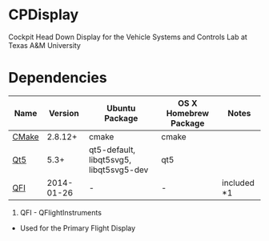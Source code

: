 CPDisplay
=========

Cockpit Head Down Display for the Vehicle Systems and Controls Lab at Texas A&M University


Dependencies
============

 Name                                       | Version     | Ubuntu Package  | OS X Homebrew Package | Notes
--------------------------------------------|-------------|-----------------|-----------------------|-------
[CMake](http://www.cmake.org/)              | 2.8.12+     | cmake           | cmake                 | 
[Qt5](http://qt-project.org/)               | 5.3+        | qt5-default, libqt5svg5, libqt5svg5-dev   | qt5      | 
[QFI](http://marekcel.pl/index.php?pg=qfi)  | 2014-01-26  | -               | -                     | included *1

1. QFI - QFlightInstruments
  * Used for the Primary Flight Display
